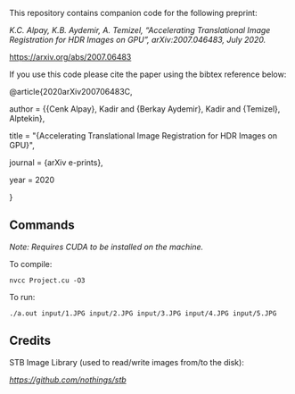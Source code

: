 This repository contains companion code for the following preprint:


*K.C. Alpay, K.B. Aydemir, A. Temizel, “Accelerating Translational Image Registration for HDR Images on GPU”, arXiv:2007.046483, July 2020.*


https://arxiv.org/abs/2007.06483


If you use this code please cite the paper using the bibtex reference below:


@article{2020arXiv200706483C,

author = {{Cenk Alpay}, Kadir and {Berkay Aydemir}, Kadir and {Temizel}, Alptekin},

title = "{Accelerating Translational Image Registration for HDR Images on GPU}",

journal = {arXiv e-prints},

year = 2020

}


## Commands

_Note: Requires CUDA to be installed on the machine._

To compile:

```
nvcc Project.cu -O3
```

To run:

```
./a.out input/1.JPG input/2.JPG input/3.JPG input/4.JPG input/5.JPG
```
## Credits

STB Image Library (used to read/write images from/to the disk):

*https://github.com/nothings/stb*
